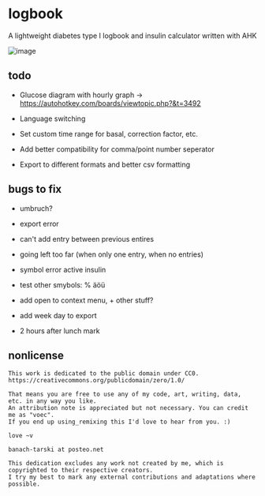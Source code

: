 # logbook
A lightweight diabetes type I logbook and insulin calculator written with AHK

![image](https://user-images.githubusercontent.com/2915643/26853590-edcfaa6a-4b12-11e7-8ce4-0b7b3b510814.png)

## todo

- Glucose diagram with hourly graph -> https://autohotkey.com/boards/viewtopic.php?&t=3492

- Language switching

- Set custom time range for basal, correction factor, etc.

- Add better compatibility for comma/point number seperator

- Export to different formats and better csv formatting

## bugs to fix

- umbruch?

- export error

- can't add entry between previous entires

- going left too far (when only one entry, when no entries)

- symbol error active insulin

- test other smybols: % äöü 

- add open to context menu, + other stuff?

- add week day to export

- 2 hours after lunch mark


## nonlicense

```
This work is dedicated to the public domain under CC0. https://creativecommons.org/publicdomain/zero/1.0/  
 
That means you are free to use any of my code, art, writing, data, etc. in any way you like.  
An attribution note is appreciated but not necessary. You can credit me as "voec".
If you end up using_remixing this I'd love to hear from you. :)

love ~v

banach-tarski at posteo.net
 
This dedication excludes any work not created by me, which is copyrighted to their respective creators.
I try my best to mark any external contributions and adaptations where possible.
```
